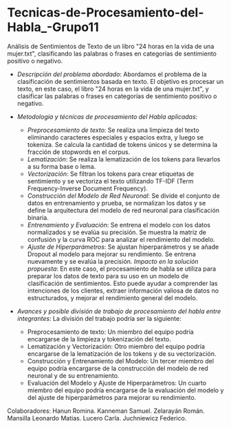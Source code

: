 # Tecnicas-de-Procesamiento-del-Habla_-Grupo11

Análisis de Sentimientos de Texto de un libro "24 horas en la vida de una mujer.txt", clasificando las palabras o frases en categorías de sentimiento positivo o negativo.

- *Descripción del problema abordado*: Abordamos el problema de la clasificación de sentimientos basada en texto. El objetivo es procesar un texto, en este caso, el libro "24 horas en la vida de una mujer.txt", y clasificar las palabras o frases en categorías de sentimiento positivo o negativo.

- *Metodología y técnicas de procesamiento del Habla aplicadas*: 
    * *Preprocesamiento de texto*: Se realiza una limpieza del texto eliminando caracteres especiales y espacios extra, y luego se tokeniza. Se calcula la cantidad de tokens únicos y se determina la fracción de stopwords en el corpus.
    * *Lematización*: Se realiza la lematización de los tokens para llevarlos a su forma base o lema.
    * *Vectorización*: Se filtran los tokens para crear etiquetas de sentimiento y se vectoriza el texto utilizando TF-IDF (Term Frequency-Inverse Document Frequency).
    * *Construcción del Modelo de Red Neuronal*: Se divide el conjunto de datos en entrenamiento y prueba, se normalizan los datos y se define la arquitectura del modelo de red neuronal para clasificación binaria.
    * *Entrenamiento y Evaluación*: Se entrena el modelo con los datos normalizados y se evalúa su precisión. Se muestra la matriz de confusión y la curva ROC para analizar el rendimiento del modelo.
    * *Ajuste de Hiperparámetros*: Se ajustan hiperparámetros y se añade Dropout al modelo para mejorar su rendimiento. Se entrena nuevamente y se evalúa la precisión.
 *Impacto en la solución propuesta*: En este caso, el procesamiento de habla se utiliza para preparar los datos de texto para su uso en un modelo de clasificación de sentimientos. Esto puede ayudar a comprender las intenciones de los clientes, extraer información valiosa de datos no estructurados, y mejorar el rendimiento general del modelo.

- *Avances y posible división de trabajo de procesamiento del habla entre integrantes*: La división del trabajo podría ser la siguiente:
    * Preprocesamiento de texto: Un miembro del equipo podría encargarse de la limpieza y tokenización del texto.
    * Lematización y Vectorización: Otro miembro del equipo podría encargarse de la lematización de los tokens y de su vectorización.
    * Construcción y Entrenamiento del Modelo: Un tercer miembro del equipo podría encargarse de la construcción del modelo de red neuronal y de su entrenamiento.
    * Evaluación del Modelo y Ajuste de Hiperparámetros: Un cuarto miembro del equipo podría encargarse de la evaluación del modelo y del ajuste de hiperparámetros para mejorar su rendimiento.
      
Colaboradores:
    Hanun Romina.
    Kanneman Samuel.
    Zelarayán Román.
    Mansilla Leonardo Matias.
    Lucero Carla.
    Juchniewicz Federico.
